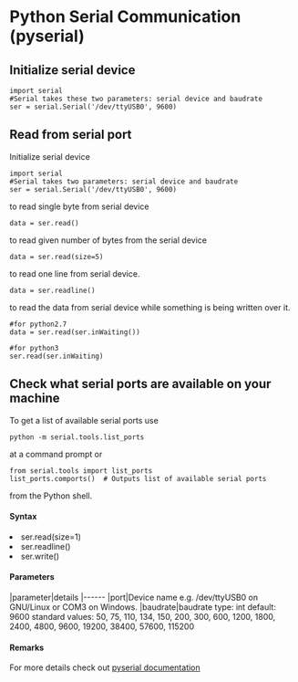 # Python Serial Communication (pyserial)



## Initialize serial device


```
import serial
#Serial takes these two parameters: serial device and baudrate
ser = serial.Serial('/dev/ttyUSB0', 9600)

```



## Read from serial port


Initialize serial device

```
import serial
#Serial takes two parameters: serial device and baudrate
ser = serial.Serial('/dev/ttyUSB0', 9600)

```

to read single byte from serial device

```
data = ser.read()

```

to read given number of bytes from the serial device

```
data = ser.read(size=5)

```

to read one line from serial device.

```
data = ser.readline()

```

to read the data from serial device while something is being written over it.

```
#for python2.7
data = ser.read(ser.inWaiting())

#for python3
ser.read(ser.inWaiting)

```



## Check what serial ports are available on your machine


To get a list of available serial ports use

```
python -m serial.tools.list_ports

```

at a command prompt or

```
from serial.tools import list_ports
list_ports.comports()  # Outputs list of available serial ports

```

from the Python shell.



#### Syntax


<li>
ser.read(size=1)
</li>
<li>
ser.readline()
</li>
<li>
ser.write()
</li>



#### Parameters


|parameter|details
|------
|port|Device name e.g. /dev/ttyUSB0 on GNU/Linux or COM3 on Windows.
|baudrate|baudrate type: int default: 9600 standard values: 50, 75, 110, 134, 150, 200, 300, 600, 1200, 1800, 2400, 4800, 9600, 19200, 38400, 57600, 115200



#### Remarks


For more details check out [pyserial documentation](https://pythonhosted.org/pyserial/index.html)

